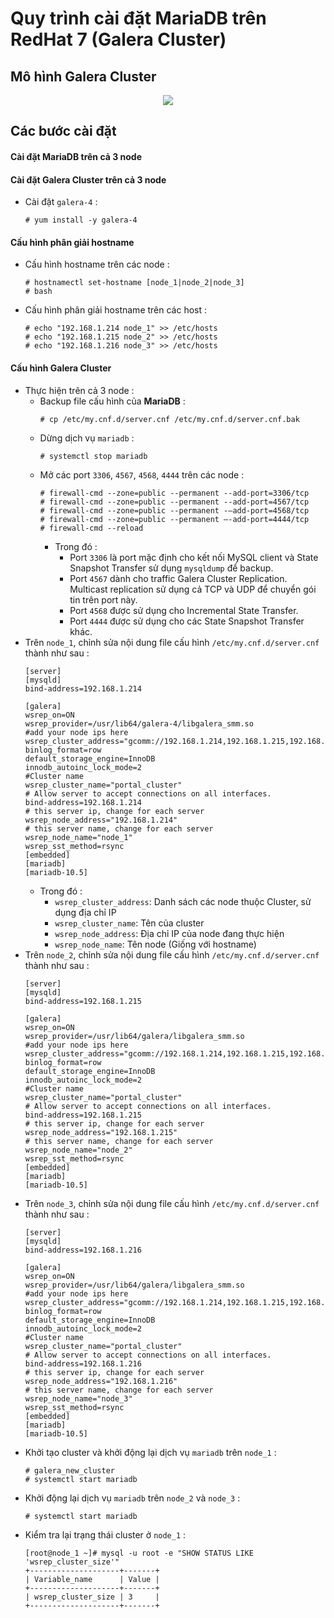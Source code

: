 # Quy trình cài đặt MariaDB trên RedHat 7 (Galera Cluster)
## **Mô hình Galera Cluster**

<p align=center><img src=https://i.imgur.com/EJiO3E1.png></p>

## **Các bước cài đặt**
#### **Cài đặt MariaDB trên cả 3 node**
#### **Cài đặt Galera Cluster trên cả 3 node**
- Cài đặt `galera-4` :
    ```
    # yum install -y galera-4
    ```
#### **Cấu hình phân giải hostname**
- Cấu hình hostname trên các node :
    ```
    # hostnamectl set-hostname [node_1|node_2|node_3]
    # bash
    ```
- Cấu hình phân giải hostname trên các host :
    ```
    # echo "192.168.1.214 node_1" >> /etc/hosts
    # echo "192.168.1.215 node_2" >> /etc/hosts
    # echo "192.168.1.216 node_3" >> /etc/hosts
    ```
#### **Cấu hình Galera Cluster**
- Thực hiện trên cả 3 node :
    - Backup file cấu hình của **MariaDB** :
        ```
        # cp /etc/my.cnf.d/server.cnf /etc/my.cnf.d/server.cnf.bak
        ```
    - Dừng dịch vụ `mariadb` :
        ```
        # systemctl stop mariadb
        ```
    - Mở các port `3306`, `4567`, `4568`, `4444` trên các node :
        ```
        # firewall-cmd --zone=public --permanent --add-port=3306/tcp
        # firewall-cmd --zone=public --permanent --add-port=4567/tcp
        # firewall-cmd --zone=public --permanent -–add-port=4568/tcp
        # firewall-cmd --zone=public --permanent –-add-port=4444/tcp
        # firewall-cmd --reload
        ```
        - Trong đó :
            - Port `3306` là port mặc định cho kết nối MySQL client và 
        State Snapshot Transfer sử dụng `mysqldump` để backup.
            - Port `4567` dành cho traffic Galera Cluster Replication. Multicast replication sử dụng cả TCP và UDP để chuyển gói tin trên port này.
            - Port `4568` được sử dụng cho Incremental State Transfer.
            - Port `4444` được sử dụng cho các State Snapshot Transfer khác.
- Trên `node_1`, chỉnh sửa nội dung file cấu hình `/etc/my.cnf.d/server.cnf` thành như sau :
    ```
    [server]
    [mysqld]
    bind-address=192.168.1.214

    [galera]
    wsrep_on=ON
    wsrep_provider=/usr/lib64/galera-4/libgalera_smm.so
    #add your node ips here
    wsrep_cluster_address="gcomm://192.168.1.214,192.168.1.215,192.168.1.216"
    binlog_format=row
    default_storage_engine=InnoDB
    innodb_autoinc_lock_mode=2
    #Cluster name
    wsrep_cluster_name="portal_cluster"
    # Allow server to accept connections on all interfaces.
    bind-address=192.168.1.214
    # this server ip, change for each server
    wsrep_node_address="192.168.1.214"
    # this server name, change for each server
    wsrep_node_name="node_1"
    wsrep_sst_method=rsync
    [embedded]
    [mariadb]
    [mariadb-10.5]
    ```
    - Trong đó :
        - `wsrep_cluster_address`: Danh sách các node thuộc Cluster, sử dụng địa chỉ IP
        - `wsrep_cluster_name`: Tên của cluster
        - `wsrep_node_address`: Địa chỉ IP của node đang thực hiện
        - `wsrep_node_name`: Tên node (Giống với hostname)
- Trên `node_2`, chỉnh sửa nội dung file cấu hình `/etc/my.cnf.d/server.cnf` thành như sau :
    ```
    [server]
    [mysqld]
    bind-address=192.168.1.215

    [galera]
    wsrep_on=ON
    wsrep_provider=/usr/lib64/galera/libgalera_smm.so
    #add your node ips here
    wsrep_cluster_address="gcomm://192.168.1.214,192.168.1.215,192.168.1.216"
    binlog_format=row
    default_storage_engine=InnoDB
    innodb_autoinc_lock_mode=2
    #Cluster name
    wsrep_cluster_name="portal_cluster"
    # Allow server to accept connections on all interfaces.
    bind-address=192.168.1.215
    # this server ip, change for each server
    wsrep_node_address="192.168.1.215"
    # this server name, change for each server
    wsrep_node_name="node_2"
    wsrep_sst_method=rsync
    [embedded]
    [mariadb]
    [mariadb-10.5]
    ```
- Trên `node_3`, chỉnh sửa nội dung file cấu hình `/etc/my.cnf.d/server.cnf` thành như sau :
    ```
    [server]
    [mysqld]
    bind-address=192.168.1.216

    [galera]
    wsrep_on=ON
    wsrep_provider=/usr/lib64/galera/libgalera_smm.so
    #add your node ips here
    wsrep_cluster_address="gcomm://192.168.1.214,192.168.1.215,192.168.1.216"
    binlog_format=row
    default_storage_engine=InnoDB
    innodb_autoinc_lock_mode=2
    #Cluster name
    wsrep_cluster_name="portal_cluster"
    # Allow server to accept connections on all interfaces.
    bind-address=192.168.1.216
    # this server ip, change for each server
    wsrep_node_address="192.168.1.216"
    # this server name, change for each server
    wsrep_node_name="node_3"
    wsrep_sst_method=rsync
    [embedded]
    [mariadb]
    [mariadb-10.5]
    ```
- Khởi tạo cluster và khởi động lại dịch vụ `mariadb` trên `node_1` :
    ```
    # galera_new_cluster
    # systemctl start mariadb
    ```
- Khởi động lại dịch vụ `mariadb` trên `node_2` và `node_3` :
    ```
    # systemctl start mariadb
    ```
- Kiểm tra lại trạng thái cluster ở `node_1` :
    ```
    [root@node_1 ~]# mysql -u root -e "SHOW STATUS LIKE 'wsrep_cluster_size'"
    +--------------------+-------+
    | Variable_name      | Value |
    +--------------------+-------+
    | wsrep_cluster_size | 3     |
    +--------------------+-------+
    ```